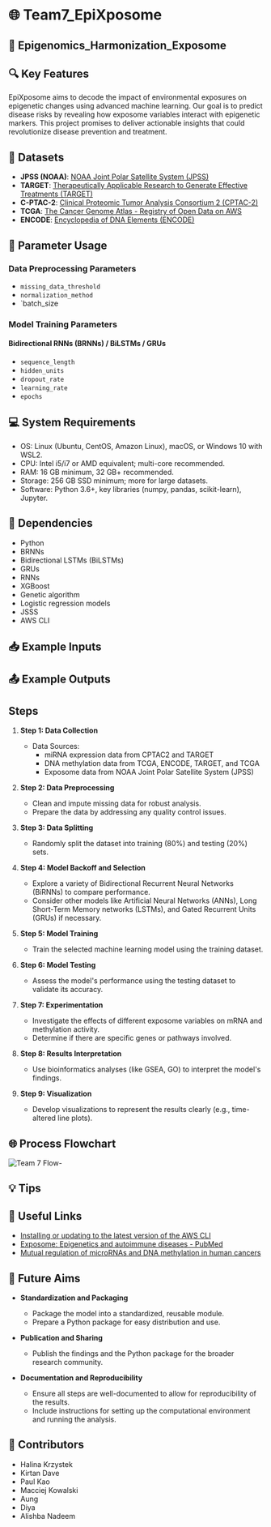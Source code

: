 # 🌐 Team7_EpiXposome
## 🧬 Epigenomics_Harmonization_Exposome

## 🔍 Key Features

EpiXposome aims to decode the impact of environmental exposures on epigenetic changes using advanced machine learning. Our goal is to predict disease risks by revealing how exposome variables interact with epigenetic markers. This project promises to deliver actionable insights that could revolutionize disease prevention and treatment.

## 📂 Datasets

- **JPSS (NOAA)**: [NOAA Joint Polar Satellite System (JPSS)](https://registry.opendata.aws/noaa-jpss)
- **TARGET**: [Therapeutically Applicable Research to Generate Effective Treatments (TARGET)](https://registry.opendata.aws/target)
- **C-PTAC-2**: [Clinical Proteomic Tumor Analysis Consortium 2 (CPTAC-2)](https://registry.opendata.aws/cptac-2)
- **TCGA**: [The Cancer Genome Atlas - Registry of Open Data on AWS](https://registry.opendata.aws/tcga)
- **ENCODE**: [Encyclopedia of DNA Elements (ENCODE)](https://registry.opendata.aws/encode-project)

## 🔧 Parameter Usage

### **Data Preprocessing Parameters**
- `missing_data_threshold`
- `normalization_method`
- `batch_size

### **Model Training Parameters**
#### **Bidirectional RNNs (BRNNs) / BiLSTMs / GRUs**
- `sequence_length` 
- `hidden_units`
- `dropout_rate`  
- `learning_rate`
- `epochs`

## 💻 System Requirements


- OS: Linux (Ubuntu, CentOS, Amazon Linux), macOS, or Windows 10 with WSL2.
- CPU: Intel i5/i7 or AMD equivalent; multi-core recommended.
- RAM: 16 GB minimum, 32 GB+ recommended.
- Storage: 256 GB SSD minimum; more for large datasets.
- Software: Python 3.6+, key libraries (numpy, pandas, scikit-learn), Jupyter.


## 🔗 Dependencies

- Python
- BRNNs
- Bidirectional LSTMs (BiLSTMs)
- GRUs
- RNNs
- XGBoost
- Genetic algorithm
- Logistic regression models
- JSSS
- AWS CLI

## 📥 Example Inputs



## 📤 Example Outputs


## Steps

1. **Step 1: Data Collection**
   - Data Sources:
     - miRNA expression data from CPTAC2 and TARGET
     - DNA methylation data from TCGA, ENCODE, TARGET, and TCGA
     - Exposome data from NOAA Joint Polar Satellite System (JPSS)

2. **Step 2: Data Preprocessing**
   - Clean and impute missing data for robust analysis.
   - Prepare the data by addressing any quality control issues.

3. **Step 3: Data Splitting**
   - Randomly split the dataset into training (80%) and testing (20%) sets.

4. **Step 4: Model Backoff and Selection**
   - Explore a variety of Bidirectional Recurrent Neural Networks (BiRNNs) to compare performance.
   - Consider other models like Artificial Neural Networks (ANNs), Long Short-Term Memory networks (LSTMs), and Gated Recurrent Units (GRUs) if necessary.

5. **Step 5: Model Training**
   - Train the selected machine learning model using the training dataset.

6. **Step 6: Model Testing**
   - Assess the model's performance using the testing dataset to validate its accuracy.

7. **Step 7: Experimentation**
   - Investigate the effects of different exposome variables on mRNA and methylation activity.
   - Determine if there are specific genes or pathways involved.

8. **Step 8: Results Interpretation**
   - Use bioinformatics analyses (like GSEA, GO) to interpret the model's findings.

9. **Step 9: Visualization**
   - Develop visualizations to represent the results clearly (e.g., time-altered line plots).

## 🌐 Process Flowchart

![Team 7 Flow-](https://github.com/user-attachments/assets/c951674f-5289-4550-abc4-d2d66c55290f)


## 💡 Tips

## 🔗 Useful Links

- [Installing or updating to the latest version of the AWS CLI](https://docs.aws.amazon.com/cli/latest/userguide/getting-started-install.html)
- [Exposome: Epigenetics and autoimmune diseases - PubMed](https://pubmed.ncbi.nlm.nih.gov/39097180/)
- [Mutual regulation of microRNAs and DNA methylation in human cancers](https://pmc.ncbi.nlm.nih.gov/articles/PMC5406215/)

## 🔮 Future Aims

- **Standardization and Packaging**
  - Package the model into a standardized, reusable module.
  - Prepare a Python package for easy distribution and use.

- **Publication and Sharing**
  - Publish the findings and the Python package for the broader research community.

- **Documentation and Reproducibility**
  - Ensure all steps are well-documented to allow for reproducibility of the results.
  - Include instructions for setting up the computational environment and running the analysis.


## 👤 Contributors

- Halina Krzystek
- Kirtan Dave
- Paul Kao
- Macciej Kowalski
- Aung
- Diya
- Alishba Nadeem
